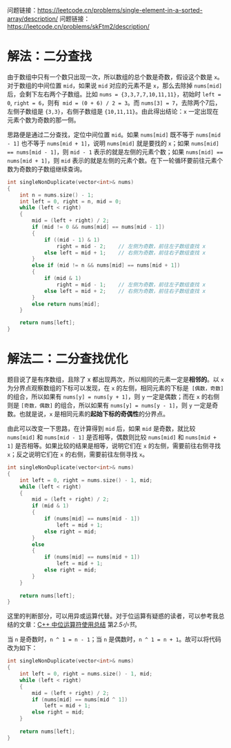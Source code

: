 问题链接：https://leetcode.cn/problems/single-element-in-a-sorted-array/description/
问题链接：https://leetcode.cn/problems/skFtm2/description/

# 解法：二分查找

由于数组中只有一个数只出现一次，所以数组的总个数是奇数，假设这个数是 `x`。对于数组的中间位置 `mid`，如果说 `mid` 对应的元素不是 `x`，那么去除掉 `nums[mid]` 后，会剩下左右两个子数组。比如 `nums = {3,3,7,7,10,11,11}`，初始时 `left = 0`, `right = 6`，则有` mid = (0 + 6) / 2 = 3`。而 `nums[3] = 7`，去除两个7后，左侧子数组是 `{3,3}`，右侧子数组是 `{10,11,11}`。由此得出结论：`x` 一定出现在元素个数为奇数的那一侧。

思路便是通过二分查找，定位中间位置 `mid`。如果 `nums[mid]` 既不等于 `nums[mid - 1]` 也不等于 `nums[mid + 1]`，说明 `nums[mid]` 就是要找的 `x`；如果 `nums[mid] == nums[mid - 1]`，则 `mid - 1` 表示的就是左侧的元素个数；如果 `nums[mid] == nums[mid + 1]`，则 `mid` 表示的就是左侧的元素个数。在下一轮循环要前往元素个数为奇数的子数组继续查询。


```cpp
int singleNonDuplicate(vector<int>& nums)
{
    int n = nums.size() - 1;
    int left = 0, right = n, mid = 0;
    while (left < right)
    {
        mid = (left + right) / 2;
        if (mid != 0 && nums[mid] == nums[mid - 1])
        {
            if ((mid - 1) & 1)  
                right = mid - 2;    // 左侧为奇数，前往左子数组查找 x
            else left = mid + 1;    // 右侧为奇数，前往右子数组查找 x
        }
        else if (mid != n && nums[mid] == nums[mid + 1])
        {
            if (mid & 1)
                right = mid - 1;    // 左侧为奇数，前往左子数组查找 x
            else left = mid + 2;    // 右侧为奇数，前往右子数组查找 x
        }
        else return nums[mid];
    }

    return nums[left];
}
```

# 解法二：二分查找优化

题目说了是有序数组，且除了 x 都出现两次，所以相同的元素一定是**相邻的**。以 `x` 为分界点观察数组的下标可以发现，在 `x` 的左侧，相同元素的下标是` [偶数，奇数]` 的组合，所以如果有 `nums[y] = nums[y + 1]`，则 `y` 一定是偶数；而在 `x` 的右侧则是 `[奇数，偶数]` 的组合，所以如果有 `nums[y] = nums[y - 1]`，则 `y` 一定是奇数。也就是说，`x` 是相同元素的**起始下标的奇偶性**的分界点。

由此可以改变一下思路，在计算得到 `mid` 后，如果 `mid` 是奇数，就比较 `nums[mid]` 和 `nums[mid - 1]` 是否相等，偶数则比较 `nums[mid]` 和 `nums[mid + 1]` 是否相等。如果比较的结果是相等，说明它们在 `x` 的左侧，需要前往右侧寻找 `x`；反之说明它们在 `x` 的右侧，需要前往左侧寻找 `x`。

```cpp
int singleNonDuplicate(vector<int>& nums)
{
    int left = 0, right = nums.size() - 1, mid;
    while (left < right)
    {
        mid = (left + right) / 2;
        if (mid & 1)
        {
            if (nums[mid] == nums[mid - 1])
                left = mid + 1;
            else right = mid;
        }
        else 
        {
            if (nums[mid] == nums[mid + 1])
                left = mid + 1;
            else right = mid;
        } 
    }
    
    return nums[left];
}
```

这里的判断部分，可以用异或运算代替。对于位运算有疑惑的读者，可以参考我总结的文章：[C++ 中位运算符使用总结](https://github.com/SakuraMayAi/Tricks-of-Programming/edit/main/C%2B%2B/C%2B%2B%20%E4%B8%AD%E4%BD%8D%E8%BF%90%E7%AE%97%E7%AC%A6%E4%BD%BF%E7%94%A8%E6%80%BB%E7%BB%93.md) 第*2.5小节*。

当 `n` 是奇数时，`n ^ 1 = n - 1`；当 `n` 是偶数时，`n ^ 1 = n + 1`。故可以将代码改为如下：

```cpp
int singleNonDuplicate(vector<int>& nums)
{
    int left = 0, right = nums.size() - 1, mid;
    while (left < right)
    {
        mid = (left + right) / 2;
        if (nums[mid] == nums[mid ^ 1])
            left = mid + 1;
        else right = mid;
    }
    
    return nums[left];
}
```

